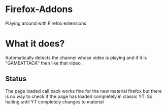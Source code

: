 # Firefox-Addons
Playing around with Firefox extensions

# What it does?
Automatically detects the channel whose video is playing and if it is "GAMEATTACK" then like that video. 

## Status
The page loaded call back works fine for the new material firefox but there is no way to check if the page has loaded completely in classic YT. So halting until YT completely changes to material
